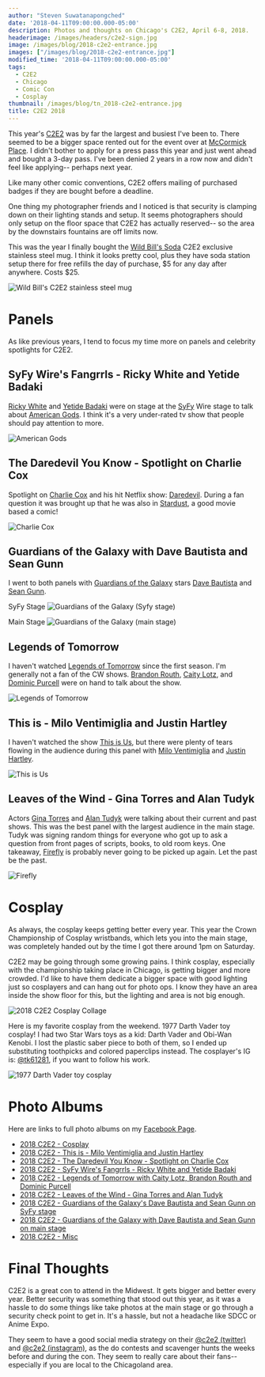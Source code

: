 ```yaml
---
author: "Steven Suwatanapongched"
date: '2018-04-11T09:00:00.000-05:00'
description: Photos and thoughts on Chicago's C2E2, April 6-8, 2018.
headerimage: /images/headers/c2e2-sign.jpg
image: /images/blog/2018-c2e2-entrance.jpg
images: ["/images/blog/2018-c2e2-entrance.jpg"]
modified_time: '2018-04-11T09:00:00.000-05:00'
tags:
  - C2E2
  - Chicago
  - Comic Con
  - Cosplay
thumbnail: /images/blog/tn_2018-c2e2-entrance.jpg
title: C2E2 2018
---
```


This year's [C2E2](https://www.c2e2.com) was by far the largest and busiest I've been to. There seemed to be a bigger space rented out for the event over at [McCormick Place](https://www.mccormickplace.com/). I didn't bother to apply for a press pass this year and just went ahead and bought a 3-day pass. I've been denied 2 years in a row now and didn't feel like applying-- perhaps next year.

Like many other comic conventions, C2E2 offers mailing of purchased badges if they are bought before a deadline.

One thing my photographer friends and I noticed is that security is clamping down on their lighting stands and setup. It seems photographers should only setup on the floor space that C2E2 has actually reserved-- so the area by the downstairs fountains are off limits now.

This was the year I finally bought the [Wild Bill's Soda](https://www.wildbillssoda.com/) C2E2 exclusive stainless steel mug. I think it looks pretty cool, plus they have soda station setup there for free refills the day of purchase, $5 for any day after anywhere. Costs $25.

![Wild Bill's C2E2 stainless steel mug](/images/blog/2018-c2e2-wild-bills-mug.jpg)

# Panels

As like previous years, I tend to focus my time more on panels and celebrity spotlights for C2E2.

## SyFy Wire's Fangrrls - Ricky White and Yetide Badaki

[Ricky White](https://www.imdb.com/name/nm1340638/) and [Yetide Badaki](https://www.imdb.com/name/nm1462340/) were on stage at the [SyFy](https://www.syfy.com/) Wire stage to talk about [American Gods](https://www.imdb.com/title/tt1898069/). I think it's a very under-rated tv show that people should pay attention to more.

![American Gods](/images/blog/2018-c2e2-american-gods.jpg)

## The Daredevil You Know - Spotlight on Charlie Cox

Spotlight on [Charlie Cox](https://www.imdb.com/name/nm1214435/) and his hit Netflix show: [Daredevil](https://www.imdb.com/title/tt3322312/). During a fan question it was brought up that he was also in [Stardust](https://www.imdb.com/title/tt0486655/), a good movie based a comic!

![Charlie Cox](/images/blog/2018-c2e2-charlie-cox.jpg)

## Guardians of the Galaxy with Dave Bautista and Sean Gunn

I went to both panels with [Guardians of the Galaxy](https://www.imdb.com/title/tt3896198/) stars [Dave Bautista](https://www.imdb.com/name/nm1176985/) and [Sean Gunn](https://www.imdb.com/name/nm0348231/).

SyFy Stage
![Guardians of the Galaxy (Syfy stage)](/images/blog/2018-c2e2-guardians-of-the-galaxy-syfy-stage.jpg)

Main Stage
![Guardians of the Galaxy (main stage)](/images/blog/2018-c2e2-guardians-of-the-galaxy-main-stage.jpg)



## Legends of Tomorrow

I haven't watched [Legends of Tomorrow](https://www.imdb.com/title/tt4532368/) since the first season. I'm generally not a fan of the CW shows. [Brandon Routh](https://www.imdb.com/name/nm0746125/), [Caity Lotz](https://www.imdb.com/name/nm2362068/), and [Dominic Purcell](https://www.imdb.com/name/nm0700712/) were on hand to talk about the show.

![Legends of Tomorrow](/images/blog/2018-c2e2-legends-of-tomorrow.jpg)

## This is - Milo Ventimiglia and Justin Hartley

I haven't watched the show [This is Us](https://www.imdb.com/title/tt5555260/), but there were plenty of tears flowing in the audience during this panel with [Milo Ventimiglia](https://www.imdb.com/name/nm0893257/)
 and [Justin Hartley](https://www.imdb.com/name/nm1261997/).

![This is Us](/images/blog/2018-c2e2-this-is-us.jpg)

## Leaves of the Wind - Gina Torres and Alan Tudyk

Actors [Gina Torres](https://www.imdb.com/name/nm0868659/) and [Alan Tudyk](https://www.imdb.com/name/nm0876138/) were talking about their current and past shows. This was the best panel with the largest audience in the main stage. Tudyk was signing random things for everyone who got up to ask a question from front pages of scripts, books, to old room keys. One takeaway, [Firefly](https://www.imdb.com/title/tt0303461/) is probably never going to be picked up again. Let the past be the past.

![Firefly](/images/blog/2018-c2e2-firefly.jpg)


# Cosplay

As always, the cosplay keeps getting better every year. This year the Crown Championship of Cosplay wristbands, which lets you into the main stage, was completely handed out by the time I got there around 1pm on Saturday.

C2E2 may be going through some growing pains. I think cosplay, especially with the championship taking place in Chicago, is getting bigger and more crowded. I'd like to have them dedicate a bigger space with good lighting just so cosplayers and can hang out for photo ops. I know they have an area inside the show floor for this, but the lighting and area is not big enough.

![2018 C2E2 Cosplay Collage](/images/blog/2018-c2e2-cosplay.jpg)

Here is my favorite cosplay from the weekend. 1977 Darth Vader toy cosplay! I had two Star Wars toys as a kid: Darth Vader and Obi-Wan Kenobi. I lost the plastic saber piece to both of them, so I ended up substituting toothpicks and colored paperclips instead. The cosplayer's IG is: [@tk61281](https://www.instagram.com/tk61281/), if you want to follow his work.

![1977 Darth Vader toy cosplay](/images/blog/2018-c2e2-1977-darth-vader-cosplay.jpg)

# Photo Albums

Here are links to full photo albums on my [Facebook Page](https://facebook.com/sunpechphotography).

* [2018 C2E2 - Cosplay](https://www.facebook.com/408588035872893/photos/?tab=album&album_id=1732738416791175)
* [2018 C2E2 - This is - Milo Ventimiglia and Justin Hartley](https://www.facebook.com/408588035872893/photos/?tab=album&album_id=1732736780124672)
* [2018 C2E2 - The Daredevil You Know - Spotlight on Charlie Cox](https://www.facebook.com/408588035872893/photos/?tab=album&album_id=1732735986791418)
* [2018 C2E2 - SyFy Wire's Fangrrls - Ricky White and Yetide Badaki](https://www.facebook.com/408588035872893/photos/?tab=album&album_id=1732734220124928)
* [2018 C2E2 - Legends of Tomorrow with Caity Lotz, Brandon Routh and Dominic Purcell](https://www.facebook.com/408588035872893/photos/?tab=album&album_id=1732731590125191)
* [2018 C2E2 - Leaves of the Wind - Gina Torres and Alan Tudyk](https://www.facebook.com/408588035872893/photos/?tab=album&album_id=1732725560125794)
* [2018 C2E2 - Guardians of the Galaxy's Dave Bautista and Sean Gunn on SyFy stage](https://www.facebook.com/408588035872893/photos/?tab=album&album_id=1732719556793061)
* [2018 C2E2 - Guardians of the Galaxy with Dave Bautista and Sean Gunn on main stage](https://www.facebook.com/408588035872893/photos/?tab=album&album_id=1732714690126881)
* [2018 C2E2 - Misc](https://www.facebook.com/408588035872893/photos/?tab=album&album_id=1732713086793708)

# Final Thoughts

C2E2 is a great con to attend in the Midwest. It gets bigger and better every year. Better security was something that stood out this year, as it was a hassle to do some things like take photos at the main stage or go through a security check point to get in. It's a hassle, but not a headache like SDCC or Anime Expo.

They seem to have a good social media strategy on their [@c2e2 (twitter)](https://twitter.com/c2e2) and [@c2e2 (instagram)](https://www.instagram.com/c2e2/), as the do contests and scavenger hunts the weeks before and during the con. They seem to really care about their fans-- especially if you are local to the Chicagoland area.